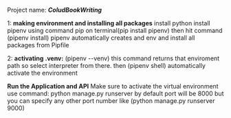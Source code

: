 Project name: **_ColudBookWriting_**

1: **making environment and installing all packages**
install python
install pipenv using command pip on terminal(pip install pipenv)
then hit command (pipenv install)
pipenv automatically creates and env and install all packages from Pipfile

2: **activating .venv:**
(pipenv --venv) this command returns that enviroment path so select interpreter from there.
then (pipenv shell) automatically activate the environment

**Run the Application and API**
Make sure to activate the virtual environment
​use command: python manage.py runserver
by default port will be 8000 but you can specify any other port number
like (python manage.py runserver 9000)
